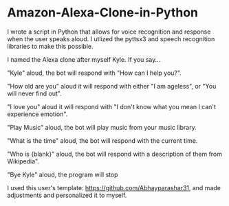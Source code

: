 # Amazon-Alexa-Clone-in-Python
I wrote a script in Python that allows for voice recognition and response when the user speaks aloud.
I utlized the pyttsx3 and speech recognition libraries to make this possible.

I named the Alexa clone after myself Kyle.
If you say...

"Kyle" aloud, the bot will respond with "How can I help you?". 

"How old are you" aloud it will respond with either "I am ageless", or "You will never find out".

"I love you" aloud it will respond with "I don't know what you mean I can't experience emotion".

"Play Music" aloud, the bot will play music from your music library.

"What is the time" aloud, the bot will respond with the current time.

"Who is {blank}" aloud, the bot will respond with a description of them from Wikipedia".

"Bye Kyle" aloud, the program will stop


I used this user's template: https://github.com/Abhayparashar31, and made adjustments and personalized it to myself.
